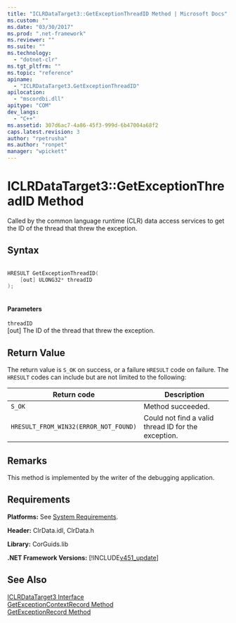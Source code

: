 ```yaml
---
title: "ICLRDataTarget3::GetExceptionThreadID Method | Microsoft Docs"
ms.custom: ""
ms.date: "03/30/2017"
ms.prod: ".net-framework"
ms.reviewer: ""
ms.suite: ""
ms.technology: 
  - "dotnet-clr"
ms.tgt_pltfrm: ""
ms.topic: "reference"
apiname: 
  - "ICLRDataTarget3.GetExceptionThreadID"
apilocation: 
  - "mscordbi.dll"
apitype: "COM"
dev_langs: 
  - "C++"
ms.assetid: 307d6ac7-4a86-45f3-999d-6b47004a68f2
caps.latest.revision: 3
author: "rpetrusha"
ms.author: "ronpet"
manager: "wpickett"
---
```

# ICLRDataTarget3::GetExceptionThreadID Method
Called by the common language runtime (CLR) data access services to get the ID of the thread that threw the exception.  
  
## Syntax  
  
```cpp  
  
HRESULT GetExceptionThreadID(  
    [out] ULONG32* threadID  
);  
  
```  
  
#### Parameters  
 `threadID`  
 [out] The ID of the thread that threw the exception.  
  
## Return Value  
 The return value is `S_OK` on success, or a failure `HRESULT` code on failure. The `HRESULT` codes can include but are not limited to the following:  
  
|Return code|Description|  
|-----------------|-----------------|  
|`S_OK`|Method succeeded.|  
|`HRESULT_FROM_WIN32(ERROR_NOT_FOUND)`|Could not find a valid thread ID for the exception.|  
  
## Remarks  
 This method is implemented by the writer of the debugging application.  
  
## Requirements  
 **Platforms:** See [System Requirements](../../../../docs/framework/get-started/system-requirements.md).  
  
 **Header:** ClrData.idl, ClrData.h  
  
 **Library:** CorGuids.lib  
  
 **.NET Framework Versions:** [!INCLUDE[v451_update](../../../../includes/v451-update-md.md)]  
  
## See Also  
 [ICLRDataTarget3 Interface](../../../../docs/framework/unmanaged-api/debugging/iclrdatatarget3-interface.md)   
 [GetExceptionContextRecord Method](../../../../docs/framework/unmanaged-api/debugging/iclrdatatarget3-getexceptioncontextrecord-method.md)   
 [GetExceptionRecord Method](../../../../docs/framework/unmanaged-api/debugging/iclrdatatarget3-getexceptionrecord-method.md)